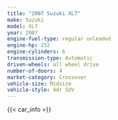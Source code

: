 ```yaml
---
title: "2007 Suzuki XL7"
make: Suzuki
model: XL7
year: 2007
engine-fuel-type: regular unleaded
engine-hp: 252
engine-cylinders: 6
transmission-type: Automatic
driven-wheels: all wheel drive
number-of-doors: 4
market-category: Crossover
vehicle-size: Midsize
vehicle-style: 4dr SUV
---
```


{{< car_info >}}
